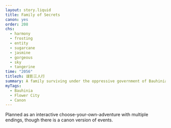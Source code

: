 ```yaml
---
layout: story.liquid
title: Family of Secrets
canon: yes
order: 208
chs:
  - harmony
  - frosting
  - entity
  - sugarcane
  - jasmine
  - gorgeous
  - sky
  - tangerine
time: "2056"
titlezh: 谍影三人行
summary: A family surviving under the oppressive government of Bauhinia.
myTags:
  - Bauhinia
  - Flower City
  - Canon
---
```


Planned as an interactive choose-your-own-adventure with multiple endings, though there is a canon version of events.
